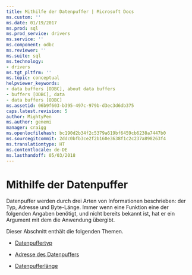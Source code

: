 ```yaml
---
title: Mithilfe der Datenpuffer | Microsoft Docs
ms.custom: ''
ms.date: 01/19/2017
ms.prod: sql
ms.prod_service: drivers
ms.service: ''
ms.component: odbc
ms.reviewer: ''
ms.suite: sql
ms.technology:
- drivers
ms.tgt_pltfrm: ''
ms.topic: conceptual
helpviewer_keywords:
- data buffers [ODBC], about data buffers
- buffers [ODBC], data
- data buffers [ODBC]
ms.assetid: 06b9f603-b395-497c-979b-d3ec3d6db375
caps.latest.revision: 5
author: MightyPen
ms.author: genemi
manager: craigg
ms.openlocfilehash: bc190d2b34f2c5379a619bf6459cb6238a7447b0
ms.sourcegitcommit: 2ddc0bfb3ce2f2b160e3638f1c2c237a898263f4
ms.translationtype: HT
ms.contentlocale: de-DE
ms.lasthandoff: 05/03/2018
---
```

# <a name="using-data-buffers"></a>Mithilfe der Datenpuffer
Datenpuffer werden durch drei Arten von Informationen beschrieben: der Typ, Adresse und Byte-Länge. Immer wenn eine Funktion eine der folgenden Angaben benötigt, und nicht bereits bekannt ist, hat er ein Argument mit dem die Anwendung übergibt.  
  
 Dieser Abschnitt enthält die folgenden Themen.  
  
-   [Datenpuffertyp](../../../odbc/reference/develop-app/data-buffer-type.md)  
  
-   [Adresse des Datenpuffers](../../../odbc/reference/develop-app/data-buffer-address.md)  
  
-   [Datenpufferlänge](../../../odbc/reference/develop-app/data-buffer-length.md)
